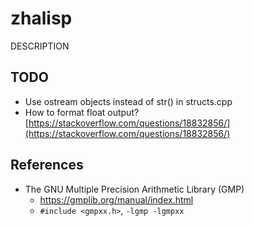 # zhalisp
DESCRIPTION

## TODO
* Use ostream objects instead of str() in structs.cpp
* How to format float output? [https://stackoverflow.com/questions/18832856/](https://stackoverflow.com/questions/18832856/)

## References
* The GNU Multiple Precision Arithmetic Library (GMP)
	* https://gmplib.org/manual/index.html
	* `#include <gmpxx.h>`, `-lgmp -lgmpxx`

